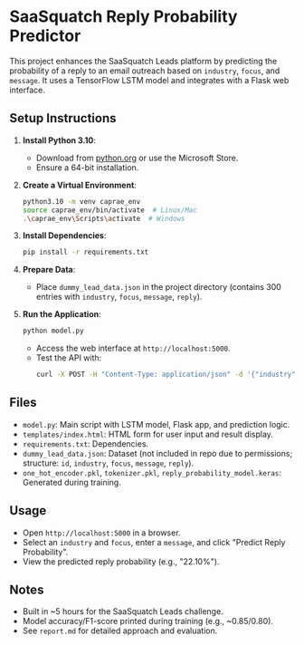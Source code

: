 # SaaSquatch Reply Probability Predictor

This project enhances the SaaSquatch Leads platform by predicting the probability of a reply to an email outreach based on `industry`, `focus`, and `message`. It uses a TensorFlow LSTM model and integrates with a Flask web interface.

## Setup Instructions
1. **Install Python 3.10**:
   - Download from [python.org](https://www.python.org/downloads/release/python-3109/) or use the Microsoft Store.
   - Ensure a 64-bit installation.

2. **Create a Virtual Environment**:
   ```bash
   python3.10 -m venv caprae_env
   source caprae_env/bin/activate  # Linux/Mac
   .\caprae_env\Scripts\activate  # Windows
   ```

3. **Install Dependencies**:
   ```bash
   pip install -r requirements.txt
   ```

4. **Prepare Data**:
   - Place `dummy_lead_data.json` in the project directory (contains 300 entries with `industry`, `focus`, `message`, `reply`).

5. **Run the Application**:
   ```bash
   python model.py
   ```
   - Access the web interface at `http://localhost:5000`.
   - Test the API with:
     ```bash
     curl -X POST -H "Content-Type: application/json" -d '{"industry":"finance","focus":"networking","message":"hello im interested in digital transformation"}' http://localhost:5000/predict_reply_probability
     ```

## Files
- `model.py`: Main script with LSTM model, Flask app, and prediction logic.
- `templates/index.html`: HTML form for user input and result display.
- `requirements.txt`: Dependencies.
- `dummy_lead_data.json`: Dataset (not included in repo due to permissions; structure: `id`, `industry`, `focus`, `message`, `reply`).
- `one_hot_encoder.pkl`, `tokenizer.pkl`, `reply_probability_model.keras`: Generated during training.

## Usage
- Open `http://localhost:5000` in a browser.
- Select an `industry` and `focus`, enter a `message`, and click "Predict Reply Probability".
- View the predicted reply probability (e.g., "22.10%").

## Notes
- Built in ~5 hours for the SaaSquatch Leads challenge.
- Model accuracy/F1-score printed during training (e.g., ~0.85/0.80).
- See `report.md` for detailed approach and evaluation.
